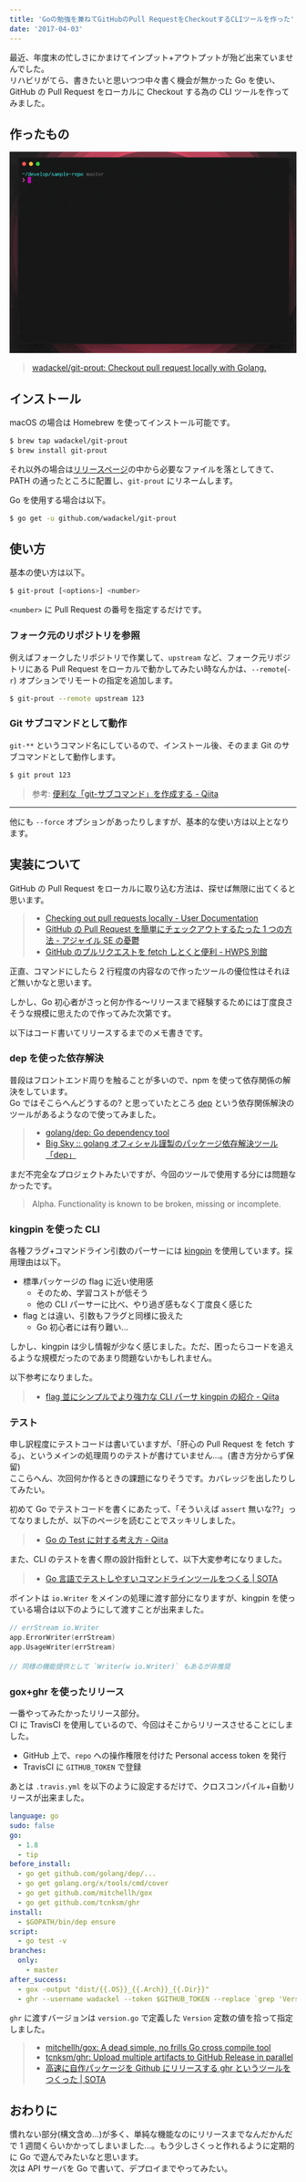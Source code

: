 ```yaml
---
title: 'Goの勉強を兼ねてGitHubのPull RequestをCheckoutするCLIツールを作った'
date: '2017-04-03'
---
```


最近、年度末の忙しさにかまけてインプット+アウトプットが殆ど出来ていませんでした。  
リハビリがてら、書きたいと思いつつ中々書く機会が無かった Go を使い、GitHub の Pull Request をローカルに Checkout する為の CLI ツールを作ってみました。

## 作ったもの

![DEMO](demo.gif)

> [wadackel/git-prout: Checkout pull request locally with Golang.](https://github.com/wadackel/git-prout)

## インストール

macOS の場合は Homebrew を使ってインストール可能です。

```bash
$ brew tap wadackel/git-prout
$ brew install git-prout
```

それ以外の場合は[リリースページ](https://github.com/wadackel/git-prout/releases)の中から必要なファイルを落としてきて、PATH の通ったところに配置し、`git-prout` にリネームします。

Go を使用する場合は以下。

```bash
$ go get -u github.com/wadackel/git-prout
```

## 使い方

基本の使い方は以下。

```bash
$ git-prout [<options>] <number>
```

`<number>` に Pull Request の番号を指定するだけです。

### フォーク元のリポジトリを参照

例えばフォークしたリポジトリで作業して、`upstream` など、フォーク元リポジトリにある Pull Request をローカルで動かしてみたい時なんかは、`--remote`(`-r`) オプションでリモートの指定を追加します。

```bash
$ git-prout --remote upstream 123
```

### Git サブコマンドとして動作

`git-**` というコマンド名にしているので、インストール後、そのまま Git のサブコマンドとして動作します。

```bash
$ git prout 123
```

> 参考: [便利な「git-サブコマンド」を作成する - Qiita](http://qiita.com/b4b4r07/items/6b76a5f969231e5e9748)

---

他にも `--force` オプションがあったりしますが、基本的な使い方は以上となります。

## 実装について

GitHub の Pull Request をローカルに取り込む方法は、探せば無限に出てくると思います。

> - [Checking out pull requests locally - User Documentation](https://help.github.com/articles/checking-out-pull-requests-locally/)
> - [GitHub の Pull Request を簡単にチェックアウトするたった 1 つの方法 - アジャイル SE の憂鬱](http://sinsoku.hatenablog.com/entry/2016/01/05/124957)
> - [GitHub のプルリクエストを fetch しとくと便利 - HWPS 別館](http://d.hatena.ne.jp/holysugar/20130129/p1)

正直、コマンドにしたら 2 行程度の内容なので作ったツールの優位性はそれほど無いかなと思います。

しかし、Go 初心者がさっと何か作る〜リリースまで経験するためには丁度良さそうな規模に思えたので作ってみた次第です。

以下はコード書いてリリースするまでのメモ書きです。

### dep を使った依存解決

普段はフロントエンド周りを触ることが多いので、npm を使って依存関係の解決をしています。  
Go ではそこらへんどうするの? と思っていたところ [dep](https://github.com/golang/dep) という依存関係解決のツールがあるようなので使ってみました。

> - [golang/dep: Go dependency tool](https://github.com/golang/dep)
> - [Big Sky :: golang オフィシャル謹製のパッケージ依存解決ツール「dep」](http://mattn.kaoriya.net/software/lang/go/20170125023240.htm)

まだ不完全なプロジェクトみたいですが、今回のツールで使用する分には問題なかったです。

> Alpha. Functionality is known to be broken, missing or incomplete.

### kingpin を使った CLI

各種フラグ+コマンドライン引数のパーサーには [kingpin](https://github.com/alecthomas/kingpin) を使用しています。採用理由は以下。

- 標準パッケージの flag に近い使用感
  - そのため、学習コストが低そう
  - 他の CLI パーサーに比べ、やり過ぎ感もなく丁度良く感じた
- flag とは違い、引数もフラグと同様に扱えた
  - Go 初心者には有り難い...

しかし、kingpin は少し情報が少なく感じました。ただ、困ったらコードを追えるような規模だったのであまり問題ないかもしれません。

以下参考になりました。

> - [flag 並にシンプルでより強力な CLI パーサ kingpin の紹介 - Qiita](http://qiita.com/kumatch/items/258d7984c0270f6dd73a)

### テスト

申し訳程度にテストコードは書いていますが、「肝心の Pull Request を fetch する」、というメインの処理周りのテストが書けていません...。(書き方分からず保留)  
ここらへん、次回何か作るときの課題になりそうです。カバレッジを出したりしてみたい。

初めて Go でテストコードを書くにあたって、「そういえば `assert` 無いな??」ってなりましたが、以下のページを読むことでスッキリしました。

> - [Go の Test に対する考え方 - Qiita](http://qiita.com/Jxck_/items/8717a5982547cfa54ebc)

また、CLI のテストを書く際の設計指針として、以下大変参考になりました。

> - [Go 言語でテストしやすいコマンドラインツールをつくる | SOTA](http://deeeet.com/writing/2014/12/18/golang-cli-test/)

ポイントは `io.Writer` をメインの処理に渡す部分になりますが、kingpin を使っている場合は以下のようにして渡すことが出来ました。

```go
// errStream io.Writer
app.ErrorWriter(errStream)
app.UsageWriter(errStream)

// 同様の機能提供として `Writer(w io.Writer)` もあるが非推奨
```

### gox+ghr を使ったリリース

一番やってみたかったリリース部分。  
CI に TravisCI を使用しているので、今回はそこからリリースさせることにしました。

- GitHub 上で、`repo` への操作権限を付けた Personal access token を発行
- TravisCI に `GITHUB_TOKEN` で登録

あとは `.travis.yml` を以下のように設定するだけで、クロスコンパイル+自動リリースが出来ました。

```yml
language: go
sudo: false
go:
  - 1.8
  - tip
before_install:
  - go get github.com/golang/dep/...
  - go get golang.org/x/tools/cmd/cover
  - go get github.com/mitchellh/gox
  - go get github.com/tcnksm/ghr
install:
  - $GOPATH/bin/dep ensure
script:
  - go test -v
branches:
  only:
    - master
after_success:
  - gox -output "dist/{{.OS}}_{{.Arch}}_{{.Dir}}"
  - ghr --username wadackel --token $GITHUB_TOKEN --replace `grep 'Version =' version.go | sed -E 's/.*"(.+)"$$/\1/'` dist/
```

`ghr` に渡すバージョンは `version.go` で定義した `Version` 定数の値を拾って指定しました。

> - [mitchellh/gox: A dead simple, no frills Go cross compile tool](https://github.com/mitchellh/gox)
> - [tcnksm/ghr: Upload multiple artifacts to GitHub Release in parallel](https://github.com/tcnksm/ghr)
> - [高速に自作パッケージを Github にリリースする ghr というツールをつくった | SOTA](http://deeeet.com/writing/2014/07/29/ghr/)

## おわりに

慣れない部分(構文含め...)が多く、単純な機能なのにリリースまでなんだかんだで 1 週間くらいかかってしまいました...。もう少しさくっと作れるように定期的に Go で遊んでみたいなと思います。  
次は API サーバを Go で書いて、デプロイまでやってみたい。
